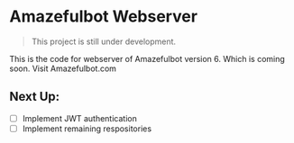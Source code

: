 # Amazefulbot Webserver

> This project is still under development.

This is the code for webserver of Amazefulbot version 6. Which is coming soon. Visit Amazefulbot.com

## Next Up:
- [ ] Implement JWT authentication
- [ ] Implement remaining respositories 
